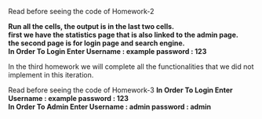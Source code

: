 Read before seeing the code of Homework-2


**Run all the cells, the output is in the last two cells.**<br>
**first we have the statistics page that is also linked to the admin page.**<br>
**the second page is for login page and search engine.**<br>
**In Order To Login Enter Username : example password : 123**


In the third homework we will complete all the functionalities that we did not implement in this iteration.

Read before seeing the code of Homework-3
**In Order To Login Enter Username : example password : 123**<br>
**In Order To Admin Enter Username : admin password : admin**
